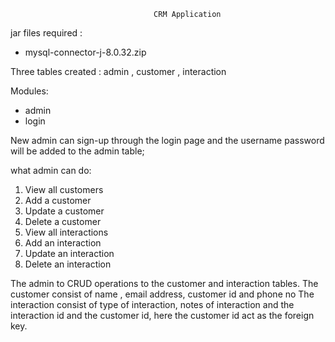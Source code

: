                                     CRM Application
           
jar files required : 
  * mysql-connector-j-8.0.32.zip
  
Three tables created :  admin , customer , interaction

Modules:
  * admin
  * login
  
  New admin can sign-up through the login page and the username password will be added to the admin table;

what admin can do:
  1. View all customers
  2. Add a customer
  3. Update a customer
  4. Delete a customer
  5. View all interactions
  6. Add an interaction
  7. Update an interaction
  8. Delete an interaction
  
  The admin to CRUD operations to the customer and interaction tables. 
  The customer consist of name , email address, customer id and phone no
  The interaction consist of type of interaction, notes of interaction and the interaction id and the customer id, here the customer id act as the foreign key.
